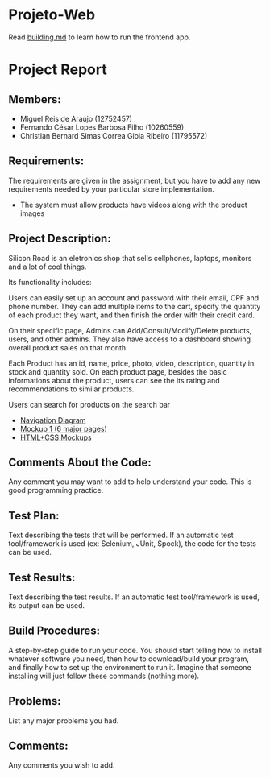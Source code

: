 # Projeto-Web

Read [building.md](https://github.com/reisaraujo-miguel/Projeto-Web/blob/main/building.md) to learn how to run the frontend app.

# Project Report

## Members:
- Miguel Reis de Araújo (12752457)
- Fernando César Lopes Barbosa Filho (10260559)
- Christian Bernard Simas Correa Gioia Ribeiro (11795572)

## Requirements:
The requirements are given in the assignment, but you have to add any new requirements needed by your particular store implementation.
- The system must allow products have videos along with the product images

## Project Description:
Silicon Road is an eletronics shop that sells cellphones, laptops, monitors and a lot of cool things.

Its functionality includes:

Users can easily set up an account and password with their email, CPF and phone number. They can add multiple items to the cart,
specify the quantity of each product they want, and then finish the order with their credit card.

On their specific page, Admins can Add/Consult/Modify/Delete products, users, and other admins. They also have access to a dashboard 
showing overall product sales on that month.

Each Product has an id, name, price, photo, video, description, quantity in stock and quantity sold. On each product page,
besides the basic informations about the product, users can see the its rating and recommendations to similar products.

Users can search for products on the search bar 

- [Navigation Diagram](https://www.figma.com/file/Ej3MasBHEqIFoIAPgwUoGm/Flow-Chart?type=whiteboard&node-id=0%3A1&t=dFfiR6KRf2D6Pcug-1)
- [Mockup 1 (6 major pages)](https://www.figma.com/file/JCoe27IjofqH4vA0QHXtYh/Mockup-Milestone-%231?type=design&node-id=4%3A0&t=vZ38sfATpHUTt7j1-1)
- [HTML+CSS Mockups](https://github.com/reisaraujo-miguel/Projeto-Web/tree/main/mockups)

## Comments About the Code:
Any comment you may want to add to help understand your code. This is good programming practice.

## Test Plan:
Text describing the tests that will be performed. If an automatic test tool/framework is used (ex: Selenium, JUnit, Spock), the code for the tests can be used.

## Test Results:
Text describing the test results. If an automatic test tool/framework is used, its output can be used.

## Build Procedures:
A step-by-step guide to run your code. You should start telling how to install whatever software you need, then how to download/build your program, and finally how to set up the environment to run it. Imagine that someone installing will just follow these commands (nothing more).

## Problems:
List any major problems you had.

## Comments:
Any comments you wish to add.
